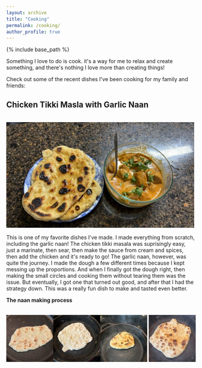 ```yaml
---
layout: archive
title: "Cooking"
permalink: /cooking/
author_profile: true
---
```


{% include base_path %}

Something I love to do is cook. it's a way for me to relax and create something, and there's nothing I love more than creating things!

Check out some of the recent dishes I've been cooking for my family and friends:



## Chicken Tikki Masla with Garlic Naan

<br/><img src='/images/Cooking/Tikki Masla.JPG'>

This is one of my favorite dishes I've made. I made everything from scratch, including the garlic naan! The chicken tikki masala was suprisingly easy, just a marinate, then sear, then make the sauce from cream and spices, then add the chicken and it's ready to go! The garlic naan, however,  was quite the journey. I made the dough a few different times because I kept messing up the proportions. And when I finally got the dough right, then making the small circles and cooking them without tearing them was the issue. But eventually, I got one that turned out good, and after that I had the strategy down. This was a really fun dish to make and tasted even better. 

**The naan making process**

<br/><img src="/images/Cooking/naan1.JPG" style="float:left;">
<img src="/images/Cooking/naan2.JPG" >
<img src="/images/Cooking/naan3.JPG" style="float:left;">
<img src="/images/Cooking/naan4.JPG" >



